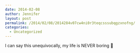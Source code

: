 ```yaml
---
date: 2014-02-08
author: Jennifer
layout: post
permalink: /2014/02/08/2014284v07cw4ni0r3teqcsssubqgzxnofng/
categories:
  - Uncategorized
---
```

I can say this unequivocally, my life is NEVER boring 🙂
